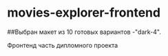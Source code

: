# movies-explorer-frontend
##Выбран макет из 10 готовых вариантов -"dark-4".

Фронтенд часть дипломного проекта 